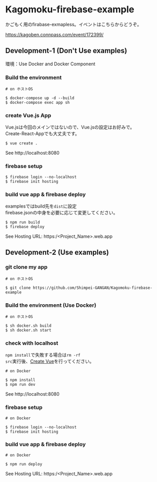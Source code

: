 # Kagomoku-firebase-example
かごもく用のfirabase-exmapless。イベントはこちらからどうぞ。

https://kagoben.connpass.com/event/172399/

## Development-1 (Don't Use examples)
環境：Use Docker and Docker Component

### Build the environment

```
# on ホストOS

$ docker-compose up -d --build
$ docker-compose exec app sh
```

### create Vue.js App
Vue.jsは今回のメインではないので、Vue.jsの設定はお好みで。<br>
Create-React-Appでも大丈夫です。

```
$ vue create .
```

See http://localhost:8080

### firebase setup

```
$ firebase login --no-localhost
$ firebase init hosting
```

### build vue app & firebase deploy
examplesではbuild先を<code>dist</code>に設定<br>
firebase.jsonの中身を必要に応じて変更してください。

```
$ npm run build
$ firebase deploy
```

See Hosting URL: https:/<Project_Name>.web.app


## Development-2 (Use examples)

### git clone my app
```
# on ホストOS

$ git clone https://github.com/Shimpei-GANGAN/Kagomoku-firebase-example
```

### Build the environment (Use Docker)

```
# on ホストOS

$ sh docker.sh build
$ sh docker.sh start
```

### check with localhost
<code>npm install</code>で失敗する場合は<code>rm -rf src</code>実行後、[Create Vue](#create-vuejs-App)を行ってください。

```
# on Docker

$ npm install
$ npm run dev
```

See http://localhost:8080

### firebase setup

```
# on Docker

$ firebase login --no-localhost
$ firebase init hosting
```

### build vue app & firebase deploy

```
# on Docker

$ npm run deploy
```

See Hosting URL: https:/<Project_Name>.web.app



